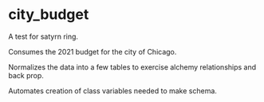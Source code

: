 # city_budget

 A test for satyrn ring.
 
 Consumes the 2021 budget for the city of Chicago. 
 
 Normalizes the data into a few tables to exercise alchemy relationships and back prop. 
 
 Automates creation of class variables needed to make schema.
 
 
